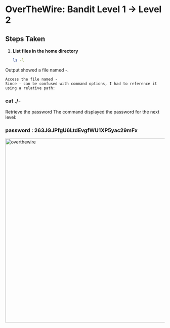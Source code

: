 # OverTheWire: Bandit Level 1 → Level 2

## Steps Taken

1. **List files in the home directory**  
   ```bash
   ls -l

Output showed a file named -.

    Access the file named -
    Since - can be confused with command options, I had to reference it using a relative path:

### cat ./-

Retrieve the password
The command displayed the password for the next level:

### password : 263JGJPfgU6LtdEvgfWU1XP5yac29mFx

<img width="831" height="581" alt="overthewire" src="https://github.com/user-attachments/assets/0f8f486a-7a2a-41c5-9554-4d5f7f3c7ec4" />
